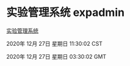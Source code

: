 # 实验管理系统 expadmin
[实验管理系统](http://58.48.55.28:56808/expadmin-782313d2-e1b1-4ea7-932e-3a55e6a1a4d0/)

2020年 12月 27日 星期日 11:30:02 CST

2020年 12月 27日 星期日 03:30:02 GMT
